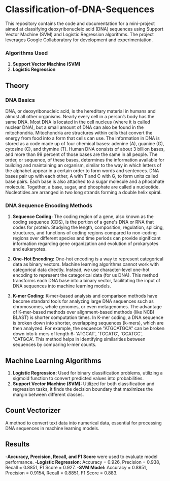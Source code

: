 # Classification-of-DNA-Sequences
This repository contains the code and documentation for a mini-project aimed at classifying deoxyribonucleic acid (DNA) sequences using Support Vector Machine (SVM) and Logistic Regression algorithms. The project leverages Google Collaboratory for development and experimentation.
### Algorithms Used
1. **Support Vector Machine (SVM)**
2. **Logistic Regression**
## Theory
### DNA Basics
DNA, or deoxyribonucleic acid, is the hereditary material in humans and almost all other organisms. Nearly every cell in a person’s body has the same DNA. Most DNA is located in the cell nucleus (where it is called nuclear DNA), but a small amount of DNA can also be found in the mitochondria. Mitochondria are structures within cells that convert the energy from food into a form that cells can use. The information in DNA is stored as a code made up of four chemical bases: adenine (A), guanine (G), cytosine (C), and thymine (T). Human DNA consists of about 3 billion bases, and more than 99 percent of those bases are the same in all people. The order, or sequence, of these bases, determines the information available for building and maintaining an organism, similar to the way in which letters of the alphabet appear in a certain order to form words and sentences. DNA bases pair up with each other, A with T and C with G, to form units called base pairs. Each base is also attached to a sugar molecule and a phosphate molecule. Together, a base, sugar, and phosphate are called a nucleotide. Nucleotides are arranged in two long strands forming a double helix spiral.
### DNA Sequence Encoding Methods
1. **Sequence Coding:** The coding region of a gene, also known as the coding sequence (CDS), is the portion of a gene's DNA or RNA that codes for protein. Studying the length, composition, regulation, splicing, structures, and functions of coding regions compared to non-coding regions over different species and time periods can provide significant information regarding gene organization and evolution of prokaryotes and eukaryotes.

2. **One-Hot Encoding:** One-hot encoding is a way to represent categorical data as binary vectors. Machine learning algorithms cannot work with categorical data directly. Instead, we use character-level one-hot encoding to represent the categorical data (for us DNA). This method transforms each DNA base into a binary vector, facilitating the input of DNA sequences into machine learning models.

3. **K-mer Coding:** K-mer-based analysis and comparison methods have become standard tools for analyzing large DNA sequences such as chromosomes, whole genomes, or even metagenomes. The advantage of K-mer-based methods over alignment-based methods (like NCBI BLAST) is shorter computation times. In K-mer coding, a DNA sequence is broken down into shorter, overlapping sequences (k-mers), which are then analyzed. For example, the sequence "ATGCATGCA" can be broken down into k-mers of length 6: 'ATGCAT', 'TGCATG', 'GCATGC', 'CATGCA'. This method helps in identifying similarities between sequences by comparing k-mer counts.
## Machine Learning Algorithms 
1. **Logistic Regression:** Used for binary classification problems, utilizing a sigmoid function to convert predicted values into probabilities.
2. **Support Vector Machine (SVM):** Utilized for both classification and regression tasks, it finds the decision boundary that maximizes the margin between different classes.
## Count Vectorizer
A method to convert text data into numerical data, essential for processing DNA sequences in machine learning models.
## Results
-**Accuracy, Precision, Recall, and F1 Score** were used to evaluate model performance.
-**Logistic Regression:** Accuracy = 0.926, Precision = 0.938, Recall = 0.8851, F1 Score = 0.927.
-**SVM Model:** Accuracy = 0.8851, Precision = 0.9154, Recall = 0.8851, F1 Score = 0.883.
